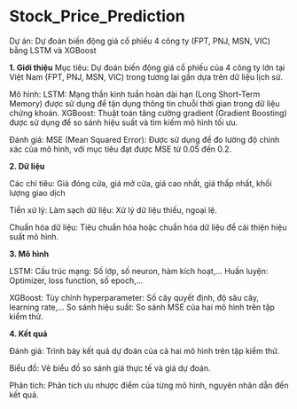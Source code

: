 # Stock_Price_Prediction
Dự án: Dự đoán biến động giá cổ phiếu 4 công ty (FPT, PNJ, MSN, VIC) bằng LSTM và XGBoost

**1. Giới thiệu**
Mục tiêu: Dự đoán biến động giá cổ phiếu của 4 công ty lớn tại Việt Nam (FPT, PNJ, MSN, VIC) trong tương lai gần dựa trên dữ liệu lịch sử.

Mô hình:
LSTM: Mạng thần kinh tuần hoàn dài hạn (Long Short-Term Memory) được sử dụng để tận dụng thông tin chuỗi thời gian trong dữ liệu chứng khoán.
XGBoost: Thuật toán tăng cường gradient (Gradient Boosting) được sử dụng để so sánh hiệu suất và tìm kiếm mô hình tối ưu.

Đánh giá:
MSE (Mean Squared Error): Được sử dụng để đo lường độ chính xác của mô hình, với mục tiêu đạt được MSE từ 0.05 đến 0.2.

**2. Dữ liệu**

Các chỉ tiêu: Giá đóng cửa, giá mở cửa, giá cao nhất, giá thấp nhất, khối lượng giao dịch

Tiền xử lý:
Làm sạch dữ liệu: Xử lý dữ liệu thiếu, ngoại lệ.

Chuẩn hóa dữ liệu: Tiêu chuẩn hóa hoặc chuẩn hóa dữ liệu để cải thiện hiệu suất mô hình.

**3. Mô hình**

LSTM:
Cấu trúc mạng: Số lớp, số neuron, hàm kích hoạt,...
Huấn luyện: Optimizer, loss function, số epoch,...

XGBoost:
Tùy chỉnh hyperparameter: Số cây quyết định, độ sâu cây, learning rate,...
So sánh hiệu suất: So sánh MSE của hai mô hình trên tập kiểm thử.

**4. Kết quả**

Đánh giá: Trình bày kết quả dự đoán của cả hai mô hình trên tập kiểm thử.

Biểu đồ: Vẽ biểu đồ so sánh giá thực tế và giá dự đoán.

Phân tích: Phân tích ưu nhược điểm của từng mô hình, nguyên nhân dẫn đến kết quả.
